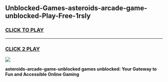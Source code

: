 
## Unblocked-Games-asteroids-arcade-game-unblocked-Play-Free-1rsly
<h3>
<a href="https://premium76.site?title=asteroids-arcade-game-unblocked&ref=18A1">CLICK TO PLAY</a></h3>
<hr>

<h3>
<a href="https://premium76.site?title=asteroids-arcade-game-unblocked&ref=18A1">CLICK 2 PLAY</a>
  
</h3>

<a href="https://premium76.site?title=asteroids-arcade-game-unblocked&ref=18A1"><img src="https://clearcache.store/games.png"></a>


**asteroids-arcade-game-unblocked games unblocked: Your Gateway to Fun and Accessible Online Gaming**
